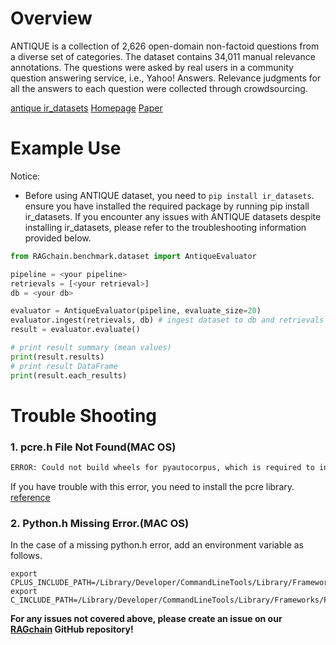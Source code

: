 # Overview

ANTIQUE is a collection of 2,626 open-domain non-factoid questions from a diverse set of categories. The dataset 
contains 34,011 manual relevance annotations. The questions were asked by real users in a community question answering 
service, i.e., Yahoo! Answers. Relevance judgments for all the answers to each question were collected through crowdsourcing.


[antique ir_datasets](https://ir-datasets.com/antique.html)
[Homepage](https://ciir.cs.umass.edu/downloads/Antique/)
[Paper](https://paperswithcode.com/paper/antique-a-non-factoid-question-answering)

# Example Use
Notice:
- Before using ANTIQUE dataset, you need to `pip install ir_datasets`. ensure you have installed the required package
  by running pip install ir_datasets. If you encounter any issues with ANTIQUE datasets despite installing ir_datasets,
  please refer to the troubleshooting information provided below.

```Python
from RAGchain.benchmark.dataset import AntiqueEvaluator

pipeline = <your pipeline>
retrievals = [<your retrieval>]
db = <your db>

evaluator = AntiqueEvaluator(pipeline, evaluate_size=20)
evaluator.ingest(retrievals, db) # ingest dataset to db and retrievals
result = evaluator.evaluate()

# print result summary (mean values)
print(result.results)
# print result DataFrame
print(result.each_results)
```


# Trouble Shooting
### 1. pcre.h File Not Found(MAC OS)

```Bash
ERROR: Could not build wheels for pyautocorpus, which is required to install pyproject.toml-based projects
```

If you have trouble with this error, you need to install the pcre library.<br>
[reference](https://stackoverflow.com/questions/22555561/error-building-fatal-error-pcre-h-no-such-file-or-directory)



### 2. Python.h Missing Error.(MAC OS)

In the case of a missing python.h error, add an environment variable as follows.

```
export CPLUS_INCLUDE_PATH=/Library/Developer/CommandLineTools/Library/Frameworks/Python3.framework/Versions/3.8/Headers
export C_INCLUDE_PATH=/Library/Developer/CommandLineTools/Library/Frameworks/Python3.framework/Versions/3.8/Headers
```

**For any issues not covered above, please create an issue on our [RAGchain](https://github.com/NomaDamas/RAGchain/issues) GitHub repository!**
